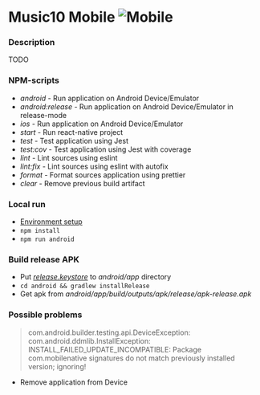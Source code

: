 # Music10 Mobile ![Mobile](https://github.com/dergunovd/music10/workflows/Mobile/badge.svg)

### Description

TODO

### NPM-scripts

- _android_ - Run application on Android Device/Emulator
- _android:release_ - Run application on Android Device/Emulator in release-mode
- _ios_ - Run application on Android Device/Emulator
- _start_ - Run react-native project
- _test_ - Test application using Jest
- _test:cov_ - Test application using Jest with coverage
- _lint_ - Lint sources using eslint
- _lint:fix_ - Lint sources using eslint with autofix
- _format_ - Format sources application using prettier
- _clear_ - Remove previous build artifact

### Local run
* [Environment setup](https://reactnative.dev/docs/environment-setup)
* `npm install`
* `npm run android`

### Build release APK
* Put [_release.keystore_](https://reactnative.dev/docs/signed-apk-android) to *android/app* directory
* `cd android && gradlew installRelease`
* Get apk from *android/app/build/outputs/apk/release/apk-release.apk*

### Possible problems
> com.android.builder.testing.api.DeviceException: com.android.ddmlib.InstallException: INSTALL_FAILED_UPDATE_INCOMPATIBLE: Package com.mobilenative signatures do not match previously installed version; ignoring!
* Remove application from Device